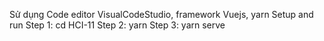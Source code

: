 Sử dụng Code editor VisualCodeStudio, framework Vuejs, yarn
Setup and run 
Step 1: cd HCI-11
Step 2: yarn
Step 3: yarn serve